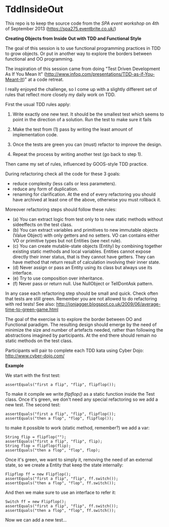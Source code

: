 TddInsideOut
============


This repo is to keep the source code from the _SPA event workshop_ on 4th of September 2013 (https://spa275.eventbrite.co.uk/)

**Creating Objects from Inside Out with TDD and Functional Style**


The goal of this session is to use functional programming practices in TDD to grow objects. Or put in another way to explore the borders between functional and OO programming.

The inspiration of this session came from doing "Test Driven Development As If You Mean It" (http://www.infoq.com/presentations/TDD-as-if-You-Meant-It)" at a code retreat.

I really enjoyed the challenge, so I come up with a slightly different set of rules that reflect more closely my daily work on TDD.

First the usual TDD rules apply:

1) Write exactly one new test. It should be the smallest test which seems to point in the direction of a solution. Run the test to make sure it fails

2) Make the test from (1) pass by writing the least amount of implementation code.

3) Once the tests are green you can (must) refactor to improve the design. 

4) Repeat the process by writing another test (go back to step 1).


Then came my set of rules, influenced by GOOS-style TDD practice.


During refactoring check all the code for these 3 goals:
 - reduce complexity (less calls or less parameters).
 - reduce any form of duplication. 
 - renaming for clarification.
At the end of every refactoring you should have archived at least one of the above, otherwise you must rollback it.


Moreover refactoring steps should follow these rules:

 - (a) You can extract logic from test only to to new static methods without sideeffects on the test class. 
 - (b) You can extract variables and primitives to new immutable objects (Value Object) with only getters and no setters. VO can contains either VO or primitive types but not Entities (see next rule).
 - (c) You can create mutable-state objects (Entity) by combining together existing static methods and local variables. Entities cannot expose directly their inner status, that is they cannot have getters. They can have method that return result of calculation involving their inner state. 
 - (d) Never assign or pass an Entity using its class but always use its interface.
 - (e) Try to use composition over inheritance.
 - (f) Never pass or return null. Use NullObject or TellDontAsk pattern.

In any case each refactoring step should be small and quick. Check often that tests are still green. Remember you are not allowed to do refactoring with red tests!
See also: http://jonjagger.blogspot.co.uk/2009/06/average-time-to-green-game.html



The goal of the exercise is to explore the border between OO and Functional paradigm.
The resulting design should emerge by the need of minimize the size and number of artefacts needed, rather than following the abstractions imagined by participants.
At the end there should remain no static methods on the test class.


Participants will pair to complete each TDD kata using Cyber Dojo: http://www.cyber-dojo.com/



**Example**


We start with the first test:
```
assertEquals("first a flip", "flip", flipflop());
```		
To make it compile we write _flipflop()_ as a static function inside the Test class.
Once it's green, we don't need any special refactoring so we add a new test.
The second test:
```
assertEquals("first a flip", "flip", flipflop());
assertEquals("then a flop", "flop", flipflop());
```
to make it possible to work (static method, remember?) we add a var:
```
String flip = flipflop("");
assertEquals("first a flip", "flip", flip);
String flop = flipflop(flip);
assertEquals("then a flop", "flop", flop);
```		
Once it's green, we want to simply it, removing the need of an external state, so we create a Entity that keep the state internally:
```	
Flipflop ff = new Flipflop();
assertEquals("first a flip", "flip", ff.switch());
assertEquals("then a flop", "flop", ff.switch());
```
And then we make sure to use an interface to refer it:
```
Switch ff = new Flipflop();
assertEquals("first a flip", "flip", ff.switch());
assertEquals("then a flop", "flop", ff.switch());
```
Now we can add a new test...

